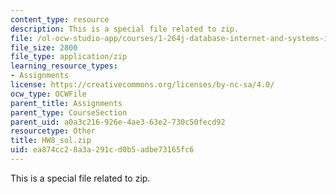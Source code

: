 ```yaml
---
content_type: resource
description: This is a special file related to zip.
file: /ol-ocw-studio-app/courses/1-264j-database-internet-and-systems-integration-technologies-fall-2013/ea874cc28a3a291cd0b5adbe73165fc6_HW8_sol.zip
file_size: 2800
file_type: application/zip
learning_resource_types:
- Assignments
license: https://creativecommons.org/licenses/by-nc-sa/4.0/
ocw_type: OCWFile
parent_title: Assignments
parent_type: CourseSection
parent_uid: a0a3c216-926e-4ae3-63e2-730c50fecd92
resourcetype: Other
title: HW8_sol.zip
uid: ea874cc2-8a3a-291c-d0b5-adbe73165fc6
---
```

This is a special file related to zip.